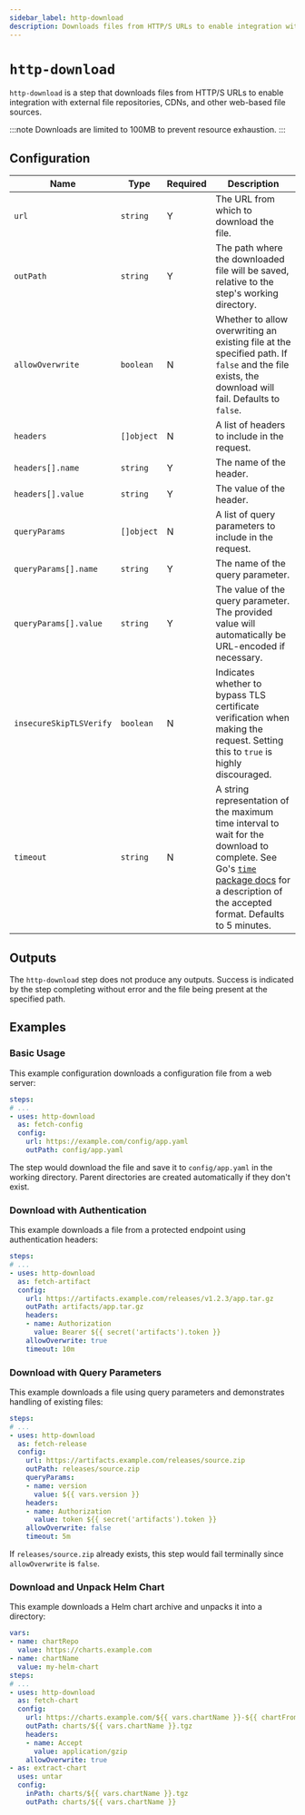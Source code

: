 ```yaml
---
sidebar_label: http-download
description: Downloads files from HTTP/S URLs to enable integration with external file repositories and CDNs.
---
```


# `http-download`

`http-download` is a step that downloads files from HTTP/S URLs to enable
integration with external file repositories, CDNs, and other web-based file
sources.

:::note
Downloads are limited to 100MB to prevent resource exhaustion.
:::

## Configuration

| Name | Type | Required | Description |
|------|------|----------|-------------|
| `url` | `string` | Y | The URL from which to download the file. |
| `outPath` | `string` | Y | The path where the downloaded file will be saved, relative to the step's working directory. |
| `allowOverwrite` | `boolean` | N | Whether to allow overwriting an existing file at the specified path. If `false` and the file exists, the download will fail. Defaults to `false`. |
| `headers` | `[]object` | N | A list of headers to include in the request. |
| `headers[].name` | `string` | Y | The name of the header. |
| `headers[].value` | `string` | Y | The value of the header. |
| `queryParams` | `[]object` | N | A list of query parameters to include in the request. |
| `queryParams[].name` | `string` | Y | The name of the query parameter. |
| `queryParams[].value` | `string` | Y | The value of the query parameter. The provided value will automatically be URL-encoded if necessary. |
| `insecureSkipTLSVerify` | `boolean` | N | Indicates whether to bypass TLS certificate verification when making the request. Setting this to `true` is highly discouraged. |
| `timeout` | `string` | N | A string representation of the maximum time interval to wait for the download to complete. See Go's [`time` package docs](https://pkg.go.dev/time#ParseDuration) for a description of the accepted format. Defaults to 5 minutes. |

## Outputs

The `http-download` step does not produce any outputs. Success is indicated by
the step completing without error and the file being present at the specified
path.

## Examples

### Basic Usage

This example configuration downloads a configuration file from a web server:

```yaml
steps:
# ...
- uses: http-download
  as: fetch-config
  config:
    url: https://example.com/config/app.yaml
    outPath: config/app.yaml
```

The step would download the file and save it to `config/app.yaml` in the working
directory. Parent directories are created automatically if they don't exist.

### Download with Authentication

This example downloads a file from a protected endpoint using authentication
headers:

```yaml
steps:
# ...
- uses: http-download
  as: fetch-artifact
  config:
    url: https://artifacts.example.com/releases/v1.2.3/app.tar.gz
    outPath: artifacts/app.tar.gz
    headers:
    - name: Authorization
      value: Bearer ${{ secret('artifacts').token }}
    allowOverwrite: true
    timeout: 10m
```

### Download with Query Parameters

This example downloads a file using query parameters and demonstrates handling
of existing files:

```yaml
steps:
# ...
- uses: http-download
  as: fetch-release
  config:
    url: https://artifacts.example.com/releases/source.zip
    outPath: releases/source.zip
    queryParams:
    - name: version
      value: ${{ vars.version }}
    headers:
    - name: Authorization
      value: token ${{ secret('artifacts').token }}
    allowOverwrite: false
    timeout: 5m
```

If `releases/source.zip` already exists, this step would fail terminally since
`allowOverwrite` is `false`.

### Download and Unpack Helm Chart

This example downloads a Helm chart archive and unpacks it into a directory:

```yaml
vars:
- name: chartRepo
  value: https://charts.example.com
- name: chartName
  value: my-helm-chart
steps:
# ...
- uses: http-download
  as: fetch-chart
  config:
    url: https://charts.example.com/${{ vars.chartName }}-${{ chartFrom(vars.chartRepo, vars.chartName).Version }}.tgz
    outPath: charts/${{ vars.chartName }}.tgz
    headers:
    - name: Accept
      value: application/gzip
    allowOverwrite: true
- as: extract-chart
  uses: untar
  config:
    inPath: charts/${{ vars.chartName }}.tgz
    outPath: charts/${{ vars.chartName }}
```
